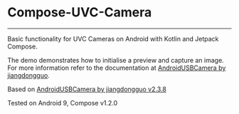 # Compose-UVC-Camera

---

Basic functionality for UVC Cameras on Android with Kotlin and Jetpack Compose.

The demo demonstrates how to initialise a preview and capture an image. For more information refer to the documentation at [AndroidUSBCamera by jiangdongguo](https://github.com/jiangdongguo/AndroidUSBCamera).

Based on [AndroidUSBCamera by jiangdongguo v2.3.8 ](https://github.com/jiangdongguo/AndroidUSBCamera)

Tested on Android 9, Compose v1.2.0
